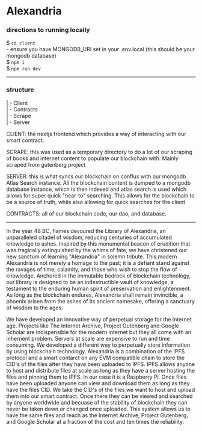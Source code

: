 # Alexandria

### directions to running locally
\$ `cd client`  
\- ensure you have MONGODB_URI set in your .env.local (this should be your mongodb database)  
\$ `npm i`  
\$ `npm run dev`

--- 

### structure
| - Client  
| - Contracts  
| - Scrape  
| - Server  

CLIENT: the nextjs frontend which provides a way of interacting with our smart contract.  

SCRAPE: this was used as a temporary directory to do a lot of our scraping of books and internet content to populate our blockchain with. Mainly scraped from gutenberg project

SERVER: this is what syncs our blockchain on conflux with our mongodb Atlas Search instance. All the blockchain content is dumped to a mongodb database instance, which is then indexed and atlas search is used which allows for super quick "near-to" searching. This allows for the blockchain to be a source of truth, while also allowing for quick searches for the client

CONTRACTS: all of our blockchain code, our dao, and database.

---

In the year 48 BC, flames devoured the Library of Alexandria, an unparalleled citadel of wisdom, reducing centuries of accumulated knowledge to ashes. Inspired by this monumental beacon of erudition that was tragically extinguished by the whims of fate, we have christened our new sanctum of learning "Alexandria" in solemn tribute. This modern Alexandria is not merely a homage to the past; it is a defiant stand against the ravages of time, calamity, and those who wish to stop the flow of knowledge. Anchored in the immutable bedrock of blockchain technology, our library is designed to be an indestructible vault of knowledge, a testament to the enduring human spirit of preservation and enlightenment. As long as the blockchain endures, Alexandria shall remain invincible, a phoenix arisen from the ashes of its ancient namesake, offering a sanctuary of wisdom to the ages.

We have developed an innovative way of perpetual storage for the internet age. Projects like The Internet Archive, Project Gutenberg and Google Scholar are indispensible for the modern internet but they all come with an inhernent problem. Servers at scale are expensive to run and time consuming. We developed a different way to perpetually store information by using blockchain technology. Alexandria is a combination of the IPFS protocol and a smart contarct on any EVM compatible chain to store the CID's of the files after they have been uploaded to IPFS. IPFS allows anyone to host and distribute files at scale as long as they have a server hosting the files and pinning them to IPFS. In our case it is a Raspberry Pi. Once files have been uploaded anyone can view and download them as long as they have the files CID. We take the CID's of the files we want to host and upload them into our smart contract. Once there they can be viewed and searched by anyone worldwide and becuase of the stability of blockchain they can never be taken down or changed once uploaded. This system allows us to have the same files and reach as the Internet Archive, Project Gutenberg, and Google Scholar at a fraction of the cost and ten times the reliability. 
